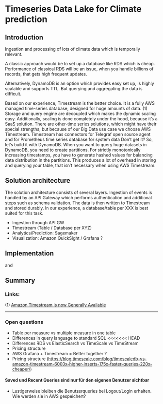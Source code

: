 # Timeseries Data Lake for Climate prediction

## Introduction

Ingestion and processing of lots of climate data which is temporally relevant. 

A classic approach would be to set up a database like RDS which is cheap. Performance of classical RDS will be an issue, when you handle billions of records, that gets high frequent updates.

Alternatively, DynamoDB is an option which provides easy set up, is highly scalable and supports TTL. But querying and aggregating the data is difficult.

Based on our experience, Timestream is the better choice. It is a fully AWS managed time-series database, designed for huge amounts of data. (1)
Storage and query engine are decoupled which makes the dynamic scaling easy. Additionally, scaling is done completely under the hood, because it’s a SaaS solution.
There are other-time series solutions, which might have their special strengths, but because of our Big Data use case we choose AWS Timestream.
Timestream has connectors for Telegraf open source agent and for Prometheus time series database for system data
Don’t get it? So, let’s build it with DynamoDB. When you want to query huge datasets in DynamoDB, you need to create partitions. For strictly monotonically increasing timestamps, you have to generate hashed values for balancing data distribution in the partitions. This produces a lot of overhead in storing and querying your table, that isn’t necessary when using AWS Timestream.

## Solution architecture

<DIAGRAMM>

The solution architecture consists of several layers. Ingestion of events is handled by an API Gateway which performs authentication and additional steps such as schema validation. 
The data is then written to Timestream and stored durably. In our experience, a database/table per XXX is best suited for this task.


- Ingestion through API GW
- Timestream (Table / Database per XYZ)
- Analytics/Prediction: Sagemaker
- Visualization: Amazon QuickSight / Grafana ?

## Implementation
<GitHub Link> and <Documentation>

## Summary

### Links:
(1) [Amazon Timestream is now Generally Available](https://aws.amazon.com/about-aws/whats-new/2020/09/amazon-timestream-now-generally-available/)

----------------------------------------------------

### Open questions

* Table per measure vs multiple measure in one table
* Differences in query language to standard SQL
<<<<<<< HEAD
* Differences RDS vs ElasticSearch vs TimeScale vs TimeStream
* Pricing structure
* AWS Grafana + Timestream = Better together ? 
* Pricing structure (https://blog.timescale.com/blog/timescaledb-vs-amazon-timestream-6000x-higher-inserts-175x-faster-queries-220x-cheaper/)

#### Saved und Recent Queries sind nur für den eigenen Benutzer sichtbar
* Lustigerweise bleiben die Benutzerqueries bei Logout/Login erhalten. Wie werden sie in AWS gespeichert?
